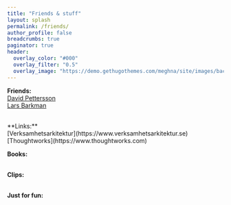 ```yaml
---
title: "Friends & stuff"
layout: splash
permalink: /friends/
author_profile: false
breadcrumbs: true
paginator: true
header:
  overlay_color: "#000"
  overlay_filter: "0.5"
  overlay_image: "https://demo.gethugothemes.com/meghna/site/images/backgrounds/hero-area.jpg"
---
```


**Friends:** <Br/>
[David Pettersson](https://www.pettersson.dev) <Br/>
[Lars Barkman](https://www.larsbarkman.com) <Br/>

<Br/>
**Links:** <Br/>
[Verksamhetsarkitektur](https://www.verksamhetsarkitektur.se) <Br/>
[Thoughtworks](https://www.thoughtworks.com) <Br/>


**Books:** <Br/>
<Br/>

**Clips:** <Br/>
<Br/>

**Just for fun:** <Br/>

